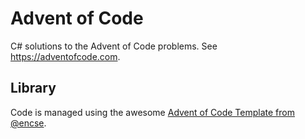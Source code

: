 # Advent of Code

C# solutions to the Advent of Code problems.  See https://adventofcode.com.

## Library
Code is managed using the awesome [Advent of Code Template from @encse](https://github.com/encse/adventofcode-template).